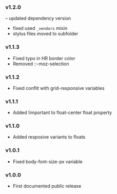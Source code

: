 ### v1.2.0

– updated dependency version
- fixed used `_vendors` mixin
- stylus files moved to subfolder

### v1.1.3

- Fixed typo in HR border color
- Removed ::-moz-selection

### v1.1.2

- Fixed conflit with grid-responsive variables

### v1.1.1

- Added !important to float-center float property

### v1.1.0

- Added resposive variants to floats

### v1.0.1

- Fixed body-font-size-px variable

### v1.0.0

- First documented public release